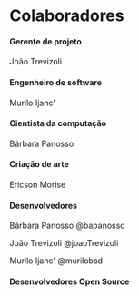 # Colaboradores



#### Gerente de projeto

João Trevizoli

#### Engenheiro de software

Murilo Ijanc'

#### Cientista da computação

Bárbara Panosso

#### Criação de arte

Ericson Morise

#### Desenvolvedores

Bárbara Panosso @bapanosso

João Trevizoli @joaoTrevizoli

Murilo Ijanc' @murilobsd

#### Desenvolvedores Open Source



